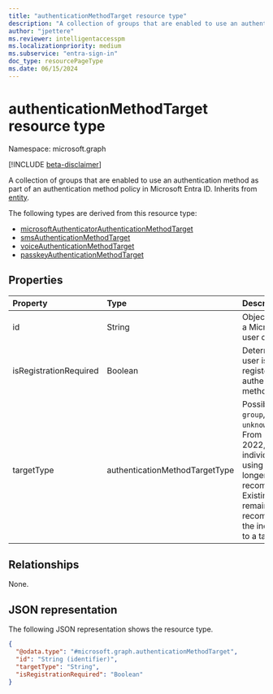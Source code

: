 ```yaml
---
title: "authenticationMethodTarget resource type"
description: "A collection of groups that are enabled to use an authentication method as part of an authentication method policy."
author: "jpettere"
ms.reviewer: intelligentaccesspm
ms.localizationpriority: medium
ms.subservice: "entra-sign-in"
doc_type: resourcePageType
ms.date: 06/15/2024
---
```


# authenticationMethodTarget resource type

Namespace: microsoft.graph

[!INCLUDE [beta-disclaimer](../../includes/beta-disclaimer.md)]

A collection of groups that are enabled to use an authentication method as part of an authentication method policy in Microsoft Entra ID. Inherits from [entity](entity.md).

The following types are derived from this resource type:
- [microsoftAuthenticatorAuthenticationMethodTarget](../resources/microsoftauthenticatorauthenticationmethodtarget.md)
- [smsAuthenticationMethodTarget](../resources/smsauthenticationmethodtarget.md)
- [voiceAuthenticationMethodTarget](../resources/voiceauthenticationmethodtarget.md)
- [passkeyAuthenticationMethodTarget](../resources/passkeyauthenticationmethodtarget.md)

## Properties
|Property|Type|Description|
|:---|:---|:---|
|id|String|Object identifier of a Microsoft Entra user or group.|
|isRegistrationRequired|Boolean|Determines if the user is enforced to register the authentication method.|
|targetType|authenticationMethodTargetType| Possible values are: `group`, and `unknownFutureValue`. From December 2022, targeting individual users using `user` is no longer recommended. Existing targets remain but we recommend moving the individual users to a targeted group.|

## Relationships
None.

## JSON representation
The following JSON representation shows the resource type.
<!-- {
  "blockType": "resource",
  "keyProperty": "id",
  "@odata.type": "microsoft.graph.authenticationMethodTarget",
  "baseType": "microsoft.graph.entity",
  "openType": false
}
-->
``` json
{
  "@odata.type": "#microsoft.graph.authenticationMethodTarget",
  "id": "String (identifier)",
  "targetType": "String",
  "isRegistrationRequired": "Boolean"
}
```
